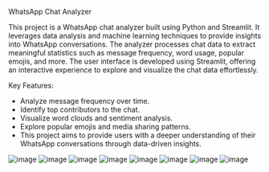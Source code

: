 WhatsApp Chat Analyzer

This project is a WhatsApp chat analyzer built using Python and Streamlit. It leverages data analysis and machine learning techniques to provide insights into WhatsApp conversations. The analyzer processes chat data to extract meaningful statistics such as message frequency, word usage, popular emojis, and more. The user interface is developed using Streamlit, offering an interactive experience to explore and visualize the chat data effortlessly.

Key Features:

- Analyze message frequency over time.
- Identify top contributors to the chat.
- Visualize word clouds and sentiment analysis.
- Explore popular emojis and media sharing patterns.
- This project aims to provide users with a deeper understanding of their WhatsApp conversations through data-driven insights.

![image](https://github.com/AditiAmbasta13/Whatsapp-Chat-Analyzer/assets/161136042/be538795-bacd-4a8e-a7dc-28ba3f35dcf7)
![image](https://github.com/AditiAmbasta13/Whatsapp-Chat-Analyzer/assets/161136042/e86c4498-e62a-48ec-823b-d3131272910c)
![image](https://github.com/AditiAmbasta13/Whatsapp-Chat-Analyzer/assets/161136042/59e67c44-7a02-4b8c-a803-c30ee8841b43)
![image](https://github.com/AditiAmbasta13/Whatsapp-Chat-Analyzer/assets/161136042/05563ba7-a474-4d00-b224-0f770b205ccf)
![image](https://github.com/AditiAmbasta13/Whatsapp-Chat-Analyzer/assets/161136042/ff65b2e8-b69b-4b65-8a7c-da6846ff00fe)
![image](https://github.com/AditiAmbasta13/Whatsapp-Chat-Analyzer/assets/161136042/bb6fca1e-84cb-492c-8c3a-b1fdc48ecfa2)
![image](https://github.com/AditiAmbasta13/Whatsapp-Chat-Analyzer/assets/161136042/a782668d-e1dc-4f92-8985-5f5696035c81)
![image](https://github.com/AditiAmbasta13/Whatsapp-Chat-Analyzer/assets/161136042/b6f34809-6b60-479b-a8ee-2098fbde2c17)
